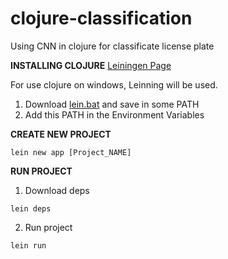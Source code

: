 # clojure-classification
Using CNN in clojure for classificate license plate

**INSTALLING CLOJURE** [Leiningen Page](https://leiningen.org/)

For use clojure on windows, Leinning will be used.

1. Download [lein.bat](https://raw.githubusercontent.com/technomancy/leiningen/stable/bin/lein.bat) and save in some PATH
2. Add this PATH in the Environment Variables





**CREATE NEW PROJECT**
```
lein new app [Project_NAME]
```

**RUN PROJECT**
1. Download deps
```
lein deps
```
2. Run project
```
lein run
```
